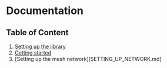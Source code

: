 #  Documentation

## Table of Content

1. [Setting up the library](SETTING_UP.md)
2. [Getting started](GETTING_STARTED.md)
3. [Setting up the mesh network][SETTING_UP_NETWORK.md]


